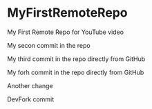 # MyFirstRemoteRepo
My First Remote Repo for YouTube video

My secon commit in the repo

My third commit in the repo directly from GitHub

My forh commit in the repo directly from GitHub

Another change

DevFork commit
